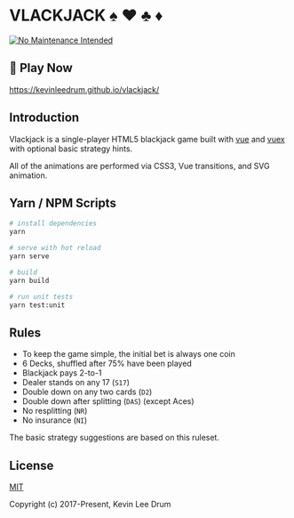 # VLACKJACK :spades: :hearts: :clubs: :diamonds:

[![No Maintenance Intended](http://unmaintained.tech/badge.svg)](http://unmaintained.tech/)

## :rocket: Play Now

https://kevinleedrum.github.io/vlackjack/

## Introduction

Vlackjack is a single-player HTML5 blackjack game built with [vue](https://vuejs.org/) and [vuex](https://vuex.vuejs.org/) with optional basic strategy hints.

All of the animations are performed via CSS3, Vue transitions, and SVG animation.

## Yarn / NPM Scripts

``` bash
# install dependencies
yarn

# serve with hot reload
yarn serve

# build
yarn build

# run unit tests
yarn test:unit
```

## Rules
- To keep the game simple, the initial bet is always one coin
- 6 Decks, shuffled after 75% have been played
- Blackjack pays 2-to-1
- Dealer stands on any 17 (`S17`)
- Double down on any two cards (`D2`)
- Double down after splitting (`DAS`) (except Aces)
- No resplitting (`NR`)
- No insurance (`NI`)

The basic strategy suggestions are based on this ruleset.

## License

[MIT](http://opensource.org/licenses/MIT)

Copyright (c) 2017-Present, Kevin Lee Drum
